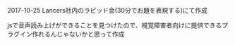 2017-10-25 Lancers社内のラピッド会(30分でお題を表現する)にて作成

jsで音声読み上げができることを見つけたので、視覚障害者向けに提供できるプラグイン作れるんじゃないかと思って作成
